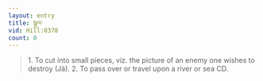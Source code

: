 ```yaml
---
layout: entry
title: སྒྲལ་
vid: Hill:0378
count: 0
---
```

> 1\. To cut into small pieces, viz\. the picture of an enemy one wishes to destroy (Jä)\. 2\. To pass over or travel upon a river or sea CD\.


